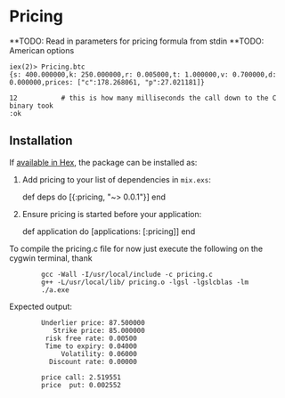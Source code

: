 # Pricing

**TODO: Read in parameters for pricing formula from stdin
**TODO: American options

```
iex(2)> Pricing.btc
{s: 400.000000,k: 250.000000,r: 0.005000,t: 1.000000,v: 0.700000,d: 0.000000,prices: ["c":178.268061, "p":27.021181]}

12           # this is how many milliseconds the call down to the C binary took
:ok
```



## Installation

If [available in Hex](https://hex.pm/docs/publish), the package can be installed as:

  1. Add pricing to your list of dependencies in `mix.exs`:

        def deps do
          [{:pricing, "~> 0.0.1"}]
        end

  2. Ensure pricing is started before your application:

        def application do
          [applications: [:pricing]]
        end


To compile the pricing.c file for now just execute the following on the cygwin terminal, thank 

```
		gcc -Wall -I/usr/local/include -c pricing.c
		g++ -L/usr/local/lib/ pricing.o -lgsl -lgslcblas -lm
		./a.exe
```
Expected output:

```
		Underlier price: 87.500000
		   Strike price: 85.000000
		 risk free rate: 0.00500
		 Time to expiry: 0.04000
		     Volatility: 0.06000
		  Discount rate: 0.00000

		price call: 2.519551
		price  put: 0.002552
```
